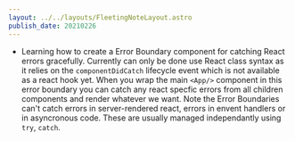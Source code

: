 ```yaml
---
layout: ../../layouts/FleetingNoteLayout.astro
publish_date: 20210226
---
```


- Learning how to create a Error Boundary component for catching React errors gracefully. Currently can only be done use React class syntax as it relies on the `componentDidCatch` lifecycle event which is not available as a react hook yet. When you wrap the main `<App/>` component in this error boundary you can catch any react specfic errors from all children components and render whatever we want. Note the Error Boundaries can't catch errors in server-rendered react, errors in envent handlers or in asyncronous code. These are usually managed independantly using `try`, `catch`.
